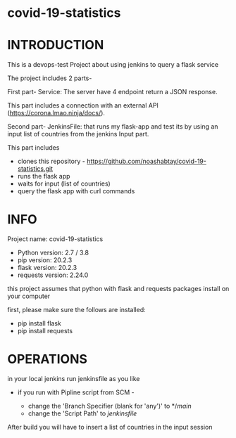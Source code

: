 # covid-19-statistics

# INTRODUCTION
This is a devops-test Project about using jenkins to query a flask service

The project includes 2 parts-

First part- Service: The server have 4 endpoint return a JSON response. 

This part includes a connection with an external API (https://corona.lmao.ninja/docs/).

Second part- JenkinsFile: that runs my flask-app and test its by using an input list of countries from the jenkins Input part.

This part includes 

- clones this repository - https://github.com/noashabtay/covid-19-statistics.git
- runs the flask app
- waits for input (list of countries)
- query the flask app with curl commands


# INFO
Project name: covid-19-statistics


- Python version: 2.7 / 3.8
- pip version: 20.2.3
- flask version: 20.2.3
- requests version: 2.24.0


this project assumes that python with flask and requests packages install on your computer

first, please make sure the follows are installed:

- pip install flask
- pip install requests



# OPERATIONS
in your local jenkins run jenkinsfile as you like
- if you run with Pipline script from SCM -

  - change the 'Branch Specifier (blank for 'any')' to */*main* 
  - change the 'Script Path' to *jenkinsfile*


After build you will have to insert a list of countries in the input session


